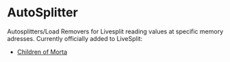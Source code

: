 # AutoSplitter
Autosplitters/Load Removers for Livesplit reading values at specific memory adresses.
Currently officially added to LiveSplit:
* [Children of Morta](https://childrenofmorta.com)

